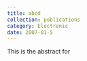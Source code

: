 ```yaml
---
title: abcd 
collection: publications
category: Electronic 
date: 2007-01-5 
---
```

This is the abstract for 
